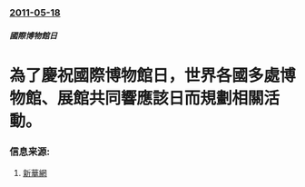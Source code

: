 ### [2011-05-18](/zh/news/2011/05/18/index.md)

##### 國際博物館日
# 為了慶祝國際博物館日，世界各國多處博物館、展館共同響應該日而規劃相關活動。




### 信息来源:

1. [新華網](http://news.xinhuanet.com/world/2011-05/18/c_121432225_2.htm)
